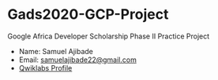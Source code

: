 # Gads2020-GCP-Project
Google Africa Developer Scholarship Phase II Practice Project
* Name: Samuel Ajibade
* Email: samuelajibade22@gmail.com 
* [Qwiklabs Profile](https://run.qwiklabs.com/public_profiles/2ce43c1c-32c9-47b1-b930-4ccdd86ff2e7)
  

